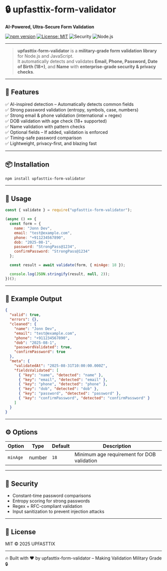 # 🔒 upfasttix-form-validator  
**AI-Powered, Ultra-Secure Form Validation**  

[![npm version](https://img.shields.io/npm/v/upfasttix-form-validator.svg?color=blue&style=for-the-badge)](https://www.npmjs.com/package/upfasttix-form-validator)
[![License: MIT](https://img.shields.io/badge/License-MIT-green.svg?style=for-the-badge)](LICENSE)
![Security](https://img.shields.io/badge/Security-Military%20Grade-red?style=for-the-badge)
![Node.js](https://img.shields.io/badge/Node.js-18+-yellow?style=for-the-badge)

---


> **upfasttix-form-validator** is a **military-grade form validation library** for Node.js and JavaScript.  
> It automatically detects and validates **Email, Phone, Password, Date of Birth (18+)**, and **Name** with **enterprise-grade security & privacy checks**.  

---

## 🚀 Features
✅ AI-inspired detection – Automatically detects common fields  
✅ Strong password validation (entropy, symbols, case, numbers)  
✅ Strong email & phone validation (international + regex)  
✅ DOB validation with age check (18+ supported)  
✅ Name validation with pattern checks  
✅ Optional fields – If added, validation is enforced  
✅ Timing-safe password comparison  
✅ Lightweight, privacy-first, and blazing fast  

---

## 📦 Installation

```bash
npm install upfasttix-form-validator
```

---

## 🧪 Usage

```javascript
const { validate } = require("upfasttix-form-validator");

(async () => {
  const form = {
    name: "Jonn Dev",
    email: "test@example.com",
    phone: "+911234567890",
    dob: "2025-08-1",
    password: "StrongPass@1234",
    confirmPassword: "StrongPass@1234"
  };

  const result = await validate(form, { minAge: 18 });

  console.log(JSON.stringify(result, null, 2));
})();
```

---

## 📝 Example Output

```json
{
  "valid": true,
  "errors": {},
  "cleaned": {
    "name": "Jonn Dev",
    "email": "test@example.com",
    "phone": "+911234567890",
    "dob": "2025-08-1",
    "passwordValidated": true,
    "confirmPassword": true
  },
  "meta": {
    "validatedAt": "2025-08-31T10:00:00.000Z",
    "fieldsValidated": [
      { "key": "name", "detected": "name" },
      { "key": "email", "detected": "email" },
      { "key": "phone", "detected": "phone" },
      { "key": "dob", "detected": "dob" },
      { "key": "password", "detected": "password" },
      { "key": "confirmPassword", "detected": "confirmPassword" }
    ]
  }
}
```

---

## ⚙️ Options

| Option     | Type    | Default | Description                               |
|------------|--------|---------|-------------------------------------------|
| `minAge`   | number | `18`    | Minimum age requirement for DOB validation|

---

## 🔐 Security
- Constant-time password comparisons  
- Entropy scoring for strong passwords  
- Regex + RFC-compliant validation  
- Input sanitization to prevent injection attacks  

---

## 📜 License
MIT © 2025 UPFASTTIX

---

🔥 Built with ❤️ by upfasttix-form-validator – Making Validation Military Grade 🔒  

